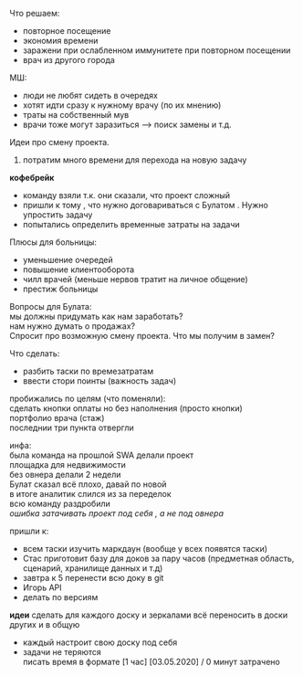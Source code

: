 Что решаем: 
- повторное посещение  
- экономия времени 
- заражени при ослабленном иммунитете при повторном посещении 
- врач из другого города 

МШ:
- люди не любят сидеть в очередях
- хотят идти сразу к нужному врачу (по их мнению)
- траты на собственный мув
- врачи тоже могут заразиться --> поиск замены и т.д.


Идеи про смену проекта.
1) потратим много времени для перехода на новую задачу

**кофебрейк**
- команду взяли т.к. они сказали, что проект сложный
- пришли к тому , что нужно договариваться с Булатом . Нужно упростить задачу
- попытались определить временные затраты на задачи

Плюсы для больницы:
- уменьшение очередей
- повышение клиентооборота  
- чилл врачей (меньше нервов тратит на личное общение)
- престиж больницы


Вопросы для Булата:  
мы должны придумать как нам заработать?  
нам нужно думать о продажах?  
Спросит про возможную смену проекта. Что мы получим в замен?  


Что сделать:
- разбить таски по времезатратам
- ввести стори поинты (важность задач)


пробижались по целям (что поменяли):  
сделать кнопки оплаты но без наполнения (просто кнопки)  
портфолио врача (стаж)  
последнии три пункта отвергли  

инфа:  
была команда на прошлой SWA делали проект  
площадка для недвижимости  
без овнера делали 2 недели  
Булат сказал всё плохо, давай по новой  
в итоге аналитик слился из за переделок  
всю команду раздробили  
*ошибка затачивать проект под себя , а не под овнера*  

пришли к:
- всем таски изучить маркдаун (вообще у всех появятся таски)
- Стас приготовит базу для доков за пару часов (предметная область, сценарий, хранилище данных и т.д)
- завтра к 5 перенести всю доку в git
- Игорь API 
- делать по версиям

**идеи** сделать для каждого доску и зеркалами всё переносить в доски других и в общую
+ каждый настроит свою доску под себя
+ задачи не теряются  
писать время в формате [1 час] [03.05.2020] / 0 минут затрачено

